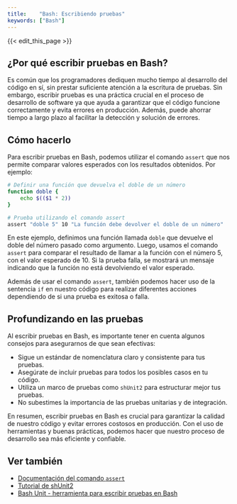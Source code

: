 ```yaml
---
title:    "Bash: Escribiendo pruebas"
keywords: ["Bash"]
---
```


{{< edit_this_page >}}

## ¿Por qué escribir pruebas en Bash?

Es común que los programadores dediquen mucho tiempo al desarrollo del código en sí, sin prestar suficiente atención a la escritura de pruebas. Sin embargo, escribir pruebas es una práctica crucial en el proceso de desarrollo de software ya que ayuda a garantizar que el código funcione correctamente y evita errores en producción. Además, puede ahorrar tiempo a largo plazo al facilitar la detección y solución de errores.

## Cómo hacerlo

Para escribir pruebas en Bash, podemos utilizar el comando `assert` que nos permite comparar valores esperados con los resultados obtenidos. Por ejemplo:

```Bash
# Definir una función que devuelva el doble de un número
function doble {
    echo $(($1 * 2))
}

# Prueba utilizando el comando assert
assert "doble 5" 10 "La función debe devolver el doble de un número"
```

En este ejemplo, definimos una función llamada `doble` que devuelve el doble del número pasado como argumento. Luego, usamos el comando `assert` para comparar el resultado de llamar a la función con el número 5, con el valor esperado de 10. Si la prueba falla, se mostrará un mensaje indicando que la función no está devolviendo el valor esperado.

Además de usar el comando `assert`, también podemos hacer uso de la sentencia `if` en nuestro código para realizar diferentes acciones dependiendo de si una prueba es exitosa o falla.

## Profundizando en las pruebas

Al escribir pruebas en Bash, es importante tener en cuenta algunos consejos para asegurarnos de que sean efectivas:

- Sigue un estándar de nomenclatura claro y consistente para tus pruebas.
- Asegúrate de incluir pruebas para todos los posibles casos en tu código.
- Utiliza un marco de pruebas como `shUnit2` para estructurar mejor tus pruebas.
- No subestimes la importancia de las pruebas unitarias y de integración.

En resumen, escribir pruebas en Bash es crucial para garantizar la calidad de nuestro código y evitar errores costosos en producción. Con el uso de herramientas y buenas prácticas, podemos hacer que nuestro proceso de desarrollo sea más eficiente y confiable.

## Ver también

- [Documentación del comando `assert`](https://www.gnu.org/software/shellutils/manual/html_node/Bourne-Shell-Builtins.html)
- [Tutorial de shUnit2](https://www.neotitans.net/shunit2-sencillo-y-eficaz-framework-unit-testing-bash.html)
- [Bash Unit - herramienta para escribir pruebas en Bash](https://github.com/rlancaste/bash_unit)